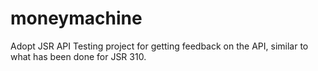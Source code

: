 moneymachine
============

Adopt JSR API Testing project for getting feedback on the API, similar to what has been done for JSR 310.
